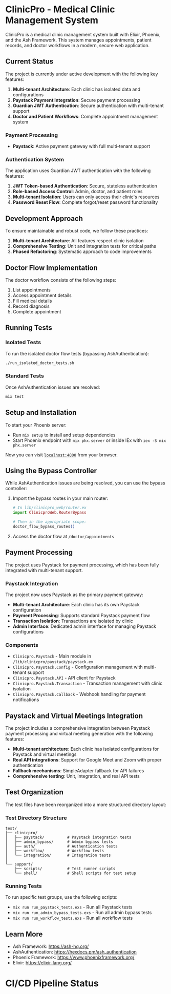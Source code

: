 # ClinicPro - Medical Clinic Management System

ClinicPro is a medical clinic management system built with Elixir, Phoenix, and the Ash Framework. This system manages appointments, patient records, and doctor workflows in a modern, secure web application.

## Current Status

The project is currently under active development with the following key features:

1. **Multi-tenant Architecture**: Each clinic has isolated data and configurations
2. **Paystack Payment Integration**: Secure payment processing
3. **Guardian JWT Authentication**: Secure authentication with multi-tenant support
4. **Doctor and Patient Workflows**: Complete appointment management system

### Payment Processing

- **Paystack**: Active payment gateway with full multi-tenant support

### Authentication System

The application uses Guardian JWT authentication with the following features:

1. **JWT Token-based Authentication**: Secure, stateless authentication
2. **Role-based Access Control**: Admin, doctor, and patient roles
3. **Multi-tenant Isolation**: Users can only access their clinic's resources
4. **Password Reset Flow**: Complete forgot/reset password functionality

## Development Approach

To ensure maintainable and robust code, we follow these practices:

1. **Multi-tenant Architecture**: All features respect clinic isolation
2. **Comprehensive Testing**: Unit and integration tests for critical paths
3. **Phased Refactoring**: Systematic approach to code improvements

## Doctor Flow Implementation

The doctor workflow consists of the following steps:

1. List appointments
2. Access appointment details
3. Fill medical details
4. Record diagnosis
5. Complete appointment

## Running Tests

### Isolated Tests

To run the isolated doctor flow tests (bypassing AshAuthentication):

```bash
./run_isolated_doctor_tests.sh
```

### Standard Tests

Once AshAuthentication issues are resolved:

```bash
mix test
```

## Setup and Installation

To start your Phoenix server:

* Run `mix setup` to install and setup dependencies
* Start Phoenix endpoint with `mix phx.server` or inside IEx with `iex -S mix phx.server`

Now you can visit [`localhost:4000`](http://localhost:4000) from your browser.

## Using the Bypass Controller

While AshAuthentication issues are being resolved, you can use the bypass controller:

1. Import the bypass routes in your main router:
   ```elixir
   # In lib/clinicpro_web/router.ex
   import ClinicproWeb.RouterBypass

   # Then in the appropriate scope:
   doctor_flow_bypass_routes()
   ```

2. Access the doctor flow at `/doctor/appointments`

## Payment Processing

The project uses Paystack for payment processing, which has been fully integrated with multi-tenant support.

### Paystack Integration

The project now uses Paystack as the primary payment gateway:

* **Multi-tenant Architecture**: Each clinic has its own Paystack configuration
* **Payment Processing**: Supports standard Paystack payment flow
* **Transaction Isolation**: Transactions are isolated by clinic
* **Admin Interface**: Dedicated admin interface for managing Paystack configurations

### Components

* `Clinicpro.Paystack` - Main module in `/lib/clinicpro/paystack/paystack.ex`
* `Clinicpro.Paystack.Config` - Configuration management with multi-tenant support
* `Clinicpro.Paystack.API` - API client for Paystack
* `Clinicpro.Paystack.Transaction` - Transaction management with clinic isolation
* `Clinicpro.Paystack.Callback` - Webhook handling for payment notifications

## Paystack and Virtual Meetings Integration

The project includes a comprehensive integration between Paystack payment processing and virtual meeting generation with the following features:

- **Multi-tenant architecture**: Each clinic has isolated configurations for Paystack and virtual meetings
- **Real API integrations**: Support for Google Meet and Zoom with proper authentication
- **Fallback mechanisms**: SimpleAdapter fallback for API failures
- **Comprehensive testing**: Unit, integration, and real API tests

## Test Organization

The test files have been reorganized into a more structured directory layout:

### Test Directory Structure

```
test/
├── clinicpro/
│   ├── paystack/          # Paystack integration tests
│   ├── admin_bypass/      # Admin bypass tests
│   ├── auth/              # Authentication tests
│   ├── workflow/          # Workflow tests
│   └── integration/       # Integration tests
│
└── support/
    ├── scripts/           # Test runner scripts
    └── shell/             # Shell scripts for test setup
```

### Running Tests

To run specific test groups, use the following scripts:

- `mix run run_paystack_tests.exs` - Run all Paystack tests
- `mix run run_admin_bypass_tests.exs` - Run all admin bypass tests
- `mix run run_workflow_tests.exs` - Run all workflow tests

## Learn More

* Ash Framework: https://ash-hq.org/
* AshAuthentication: https://hexdocs.pm/ash_authentication
* Phoenix Framework: https://www.phoenixframework.org/
* Elixir: https://elixir-lang.org/
# CI/CD Pipeline Status

